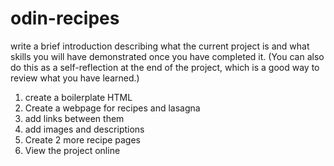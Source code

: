 # odin-recipes
write a brief introduction describing what the current project is and what skills you will have demonstrated once you have completed it. (You can also do this as a self-reflection at the end of the project, which is a good way to review what you have learned.)
1. create a boilerplate HTML 
2. Create a webpage for recipes and lasagna
3. add links between them
4. add images and descriptions
5. Create 2 more recipe pages
6. View the project online